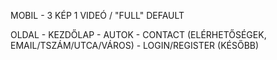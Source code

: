 MOBIL - 3 KÉP 1 VIDEÓ / "FULL" DEFAULT

OLDAL - KEZDŐLAP - AUTOK - CONTACT (ELÉRHETŐSÉGEK, EMAIL/TSZÁM/UTCA/VÁROS) - LOGIN/REGISTER (KÉSŐBB)

